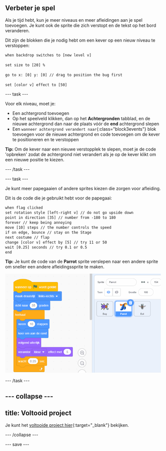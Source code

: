 ## Verbeter je spel

Als je tijd hebt, kun je meer niveaus en meer afleidingen aan je spel toevoegen. Je kunt ook de sprite die zich verstopt en de tekst op het bord veranderen.

Dit zijn de blokken die je nodig hebt om een kever op een nieuw niveau te verstoppen:

```blocks3
when backdrop switches to [new level v]

set size to [20] %

go to x: [0] y: [0] // drag to position the bug first

set [color v] effect to [50]
```

--- task ---

Voor elk niveau, moet je:
- Een achtergrond toevoegen
- Op het speelveld klikken, dan op het **Achtergronden** tabblad, en de nieuwe achtergrond dan naar de plaats vóór de **end** achtergrond slepen
- Een `wanneer achtergrond verandert naar`{:class="block3events"} blok toevoegen voor de nieuwe achtergrond en code toevoegen om de kever te positioneren en te verstoppen

**Tip:** Om de kever naar een nieuwe verstopplek te slepen, moet je de code 'opbreken' zodat de achtergrond niet verandert als je op de kever klikt om een nieuwe positie te kiezen.

--- /task ---

--- task ---

Je kunt meer papegaaien of andere sprites kiezen die zorgen voor afleiding.

Dit is de code die je gebruikt hebt voor de papegaai:
```blocks3
when flag clicked
set rotation style [left-right v] // do not go upside down
point in direction [35] // number from -180 to 180
forever // keep being annoying
move [10] steps // the number controls the speed
if on edge, bounce // stay on the Stage
next costume // flap
change [color v] effect by [5] // try 11 or 50
wait [0.25] seconds // try 0.1 or 0.5
end
```

**Tip:** Je kunt de code van de **Parrot** sprite verslepen naar een andere sprite om sneller een andere afleidingssprite te maken.

![Code verslepen van het werkgebied naar een andere sprite in de sprite lijst.](images/drag-parrot-code.gif)

--- /task ---

--- collapse ---
---
title: Voltooid project
---

Je kunt het [voltooide project hier](https://scratch.mit.edu/projects/486719939/){:target="_blank"} bekijken.

--- /collapse ---

--- save ---

